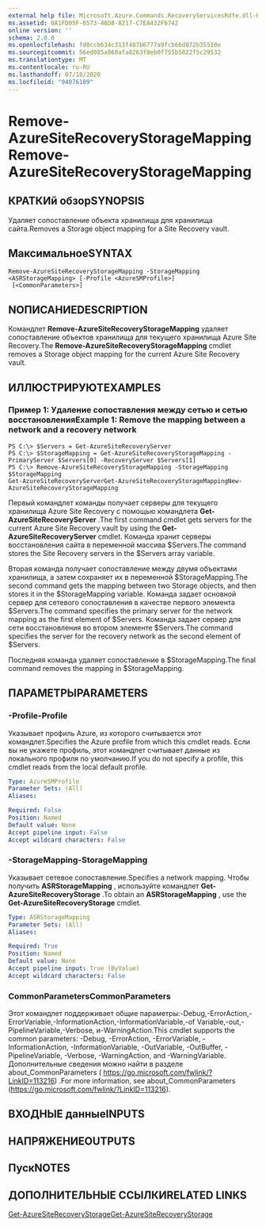 ```yaml
---
external help file: Microsoft.Azure.Commands.RecoveryServicesRdfe.dll-Help.xml
ms.assetid: 0A1FD05F-6573-46D8-8217-C7EA432F6742
online version: ''
schema: 2.0.0
ms.openlocfilehash: fd8ccb634c313f487b6777a9fcb66d872b35510e
ms.sourcegitcommit: 56ed085a868afa8263f8eb0f755b5822f5c29532
ms.translationtype: MT
ms.contentlocale: ru-RU
ms.lasthandoff: 07/18/2020
ms.locfileid: "94076109"
---
```

# <span data-ttu-id="1c93e-101">Remove-AzureSiteRecoveryStorageMapping</span><span class="sxs-lookup"><span data-stu-id="1c93e-101">Remove-AzureSiteRecoveryStorageMapping</span></span>

## <span data-ttu-id="1c93e-102">КРАТКИй обзор</span><span class="sxs-lookup"><span data-stu-id="1c93e-102">SYNOPSIS</span></span>
<span data-ttu-id="1c93e-103">Удаляет сопоставление объекта хранилища для хранилища сайта.</span><span class="sxs-lookup"><span data-stu-id="1c93e-103">Removes a Storage object mapping for a Site Recovery vault.</span></span>

## <span data-ttu-id="1c93e-104">Максимальное</span><span class="sxs-lookup"><span data-stu-id="1c93e-104">SYNTAX</span></span>

```
Remove-AzureSiteRecoveryStorageMapping -StorageMapping <ASRStorageMapping> [-Profile <AzureSMProfile>]
 [<CommonParameters>]
```

## <span data-ttu-id="1c93e-105">NОПИСАНИЕ</span><span class="sxs-lookup"><span data-stu-id="1c93e-105">DESCRIPTION</span></span>
<span data-ttu-id="1c93e-106">Командлет **Remove-AzureSiteRecoveryStorageMapping** удаляет сопоставление объектов хранилища для текущего хранилища Azure Site Recovery.</span><span class="sxs-lookup"><span data-stu-id="1c93e-106">The **Remove-AzureSiteRecoveryStorageMapping** cmdlet removes a Storage object mapping for the current Azure Site Recovery vault.</span></span>

## <span data-ttu-id="1c93e-107">ИЛЛЮСТРИРУЮТ</span><span class="sxs-lookup"><span data-stu-id="1c93e-107">EXAMPLES</span></span>

### <span data-ttu-id="1c93e-108">Пример 1: Удаление сопоставления между сетью и сетью восстановления</span><span class="sxs-lookup"><span data-stu-id="1c93e-108">Example 1: Remove the mapping between a network and a recovery network</span></span>
```
PS C:\> $Servers = Get-AzureSiteRecoveryServer
PS C:\> $StorageMapping = Get-AzureSiteRecoveryStorageMapping -PrimaryServer $Servers[0] -RecoveryServer $Servers[1]
PS C:\> Remove-AzureSiteRecoveryStorageMapping -StorageMapping $StorageMapping
Get-AzureSiteRecoveryServerGet-AzureSiteRecoveryStorageMappingNew-AzureSiteRecoveryStorageMapping
```

<span data-ttu-id="1c93e-109">Первый командлет команды получает серверы для текущего хранилища Azure Site Recovery с помощью командлета **Get-AzureSiteRecoveryServer** .</span><span class="sxs-lookup"><span data-stu-id="1c93e-109">The first command cmdlet gets servers for the current Azure Site Recovery vault by using the **Get-AzureSiteRecoveryServer** cmdlet.</span></span>
<span data-ttu-id="1c93e-110">Команда хранит серверы восстановления сайта в переменной массива $Servers.</span><span class="sxs-lookup"><span data-stu-id="1c93e-110">The command stores the Site Recovery servers in the $Servers array variable.</span></span>

<span data-ttu-id="1c93e-111">Вторая команда получает сопоставление между двумя объектами хранилища, а затем сохраняет их в переменной $StorageMapping.</span><span class="sxs-lookup"><span data-stu-id="1c93e-111">The second command gets the mapping between two Storage objects, and then stores it in the $StorageMapping variable.</span></span>
<span data-ttu-id="1c93e-112">Команда задает основной сервер для сетевого сопоставления в качестве первого элемента $Servers.</span><span class="sxs-lookup"><span data-stu-id="1c93e-112">The command specifies the primary server for the network mapping as the first element of $Servers.</span></span>
<span data-ttu-id="1c93e-113">Команда задает сервер для сети восстановления во втором элементе $Servers.</span><span class="sxs-lookup"><span data-stu-id="1c93e-113">The command specifies the server for the recovery network as the second element of $Servers.</span></span>

<span data-ttu-id="1c93e-114">Последняя команда удаляет сопоставление в $StorageMapping.</span><span class="sxs-lookup"><span data-stu-id="1c93e-114">The final command removes the mapping in $StorageMapping.</span></span>

## <span data-ttu-id="1c93e-115">ПАРАМЕТРЫ</span><span class="sxs-lookup"><span data-stu-id="1c93e-115">PARAMETERS</span></span>

### <span data-ttu-id="1c93e-116">-Profile</span><span class="sxs-lookup"><span data-stu-id="1c93e-116">-Profile</span></span>
<span data-ttu-id="1c93e-117">Указывает профиль Azure, из которого считывается этот командлет.</span><span class="sxs-lookup"><span data-stu-id="1c93e-117">Specifies the Azure profile from which this cmdlet reads.</span></span>
<span data-ttu-id="1c93e-118">Если вы не укажете профиль, этот командлет считывает данные из локального профиля по умолчанию.</span><span class="sxs-lookup"><span data-stu-id="1c93e-118">If you do not specify a profile, this cmdlet reads from the local default profile.</span></span>

```yaml
Type: AzureSMProfile
Parameter Sets: (All)
Aliases: 

Required: False
Position: Named
Default value: None
Accept pipeline input: False
Accept wildcard characters: False
```

### <span data-ttu-id="1c93e-119">-StorageMapping</span><span class="sxs-lookup"><span data-stu-id="1c93e-119">-StorageMapping</span></span>
<span data-ttu-id="1c93e-120">Указывает сетевое сопоставление.</span><span class="sxs-lookup"><span data-stu-id="1c93e-120">Specifies a network mapping.</span></span>
<span data-ttu-id="1c93e-121">Чтобы получить **ASRStorageMapping** , используйте командлет **Get-AzureSiteRecoveryStorage** .</span><span class="sxs-lookup"><span data-stu-id="1c93e-121">To obtain an **ASRStorageMapping** , use the **Get-AzureSiteRecoveryStorage** cmdlet.</span></span>

```yaml
Type: ASRStorageMapping
Parameter Sets: (All)
Aliases: 

Required: True
Position: Named
Default value: None
Accept pipeline input: True (ByValue)
Accept wildcard characters: False
```

### <span data-ttu-id="1c93e-122">CommonParameters</span><span class="sxs-lookup"><span data-stu-id="1c93e-122">CommonParameters</span></span>
<span data-ttu-id="1c93e-123">Этот командлет поддерживает общие параметры:-Debug,-ErrorAction,-ErrorVariable,-InformationAction,-InformationVariable,-of Variable,-out,-PipelineVariable,-Verbose, и-WarningAction.</span><span class="sxs-lookup"><span data-stu-id="1c93e-123">This cmdlet supports the common parameters: -Debug, -ErrorAction, -ErrorVariable, -InformationAction, -InformationVariable, -OutVariable, -OutBuffer, -PipelineVariable, -Verbose, -WarningAction, and -WarningVariable.</span></span> <span data-ttu-id="1c93e-124">Дополнительные сведения можно найти в разделе about_CommonParameters ( https://go.microsoft.com/fwlink/?LinkID=113216) .</span><span class="sxs-lookup"><span data-stu-id="1c93e-124">For more information, see about_CommonParameters (https://go.microsoft.com/fwlink/?LinkID=113216).</span></span>

## <span data-ttu-id="1c93e-125">ВХОДНЫЕ данные</span><span class="sxs-lookup"><span data-stu-id="1c93e-125">INPUTS</span></span>

## <span data-ttu-id="1c93e-126">НАПРЯЖЕНИЕ</span><span class="sxs-lookup"><span data-stu-id="1c93e-126">OUTPUTS</span></span>

## <span data-ttu-id="1c93e-127">Пуск</span><span class="sxs-lookup"><span data-stu-id="1c93e-127">NOTES</span></span>

## <span data-ttu-id="1c93e-128">ДОПОЛНИТЕЛЬНЫЕ ССЫЛКИ</span><span class="sxs-lookup"><span data-stu-id="1c93e-128">RELATED LINKS</span></span>

[<span data-ttu-id="1c93e-129">Get-AzureSiteRecoveryStorage</span><span class="sxs-lookup"><span data-stu-id="1c93e-129">Get-AzureSiteRecoveryStorage</span></span>](./Get-AzureSiteRecoveryStorage.md)



